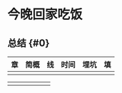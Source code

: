 # 今晚回家吃饭

## 总结 {#0}
|章|简概|线|时间|埋坑|填|
|:-:|:-:|:-:|:-:|:-:|:-:|
|||||||

|||||||
|:-:|:-:|:-:|:-:|:-:|:-:|
|||||||
